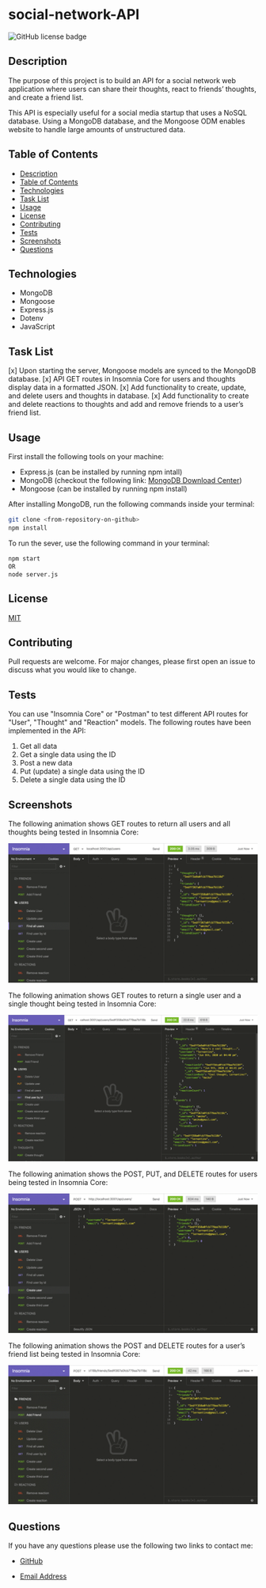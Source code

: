 # social-network-API

![GitHub license badge](https://img.shields.io/badge/license-MIT-blue.svg)

## Description

The purpose of this project is to build an API for a social network web application where users can share their thoughts, react to friends’ thoughts, and create a friend list.

This API is especially useful for a social media startup that uses a NoSQL database. Using a MongoDB database, and the Mongoose ODM enables website to handle large amounts of unstructured data.


## Table of Contents

* [Description](#description)
* [Table of Contents](#table-of-contents)
* [Technologies](#technologies)
* [Task List](#task-list)
* [Usage](#usage)
* [License](#license)
* [Contributing](#contributing)
* [Tests](#tests)
* [Screenshots](#screenshots)
* [Questions](#questions)

## Technologies

* MongoDB
* Mongoose
* Express.js
* Dotenv
* JavaScript

## Task List

[x] Upon starting the server, Mongoose models are synced to the MongoDB database.
[x] API GET routes in Insomnia Core for users and thoughts display data in a formatted JSON.
[x] Add functionality to create, update, and delete users and thoughts in database.
[x] Add functionality to create and delete reactions to thoughts and add and remove friends to a user’s friend list.

## Usage

First install the following tools on your machine:

* Express.js (can be installed by running npm intall)
* MongoDB (checkout the following link: [MongoDB Download Center](https://www.mongodb.com/try/download/community))
* Mongoose (can be installed by running npm install)

 After installing MongoDB, run the following commands inside your terminal:

```bash
git clone <from-repository-on-github>
npm install
```
To run the sever, use the following command in your terminal:

```
npm start
OR
node server.js
```

## License

[MIT](https://choosealicense.com/licenses/mit/)

## Contributing

Pull requests are welcome. For major changes, please first open an issue to discuss what you would like to change.

## Tests

You can use "Insomnia Core" or "Postman" to test different API routes for "User", "Thought" and "Reaction" models. The following routes have been implemented in the API:
1. Get all data
2. Get a single data using the ID
2. Post a new data
3. Put (update) a single data using the ID
4. Delete a single data using the ID


## Screenshots

The following animation shows GET routes to return all users and all thoughts being tested in Insomnia Core:


![alt=GET-all-users-thoughts](./utils/images/demo-01.gif)


The following animation shows GET routes to return a single user and a single thought being tested in Insomnia Core:


![alt=GET-single-user-thought](./utils/images/demo-02.gif)


The following animation shows the POST, PUT, and DELETE routes for users being tested in Insomnia Core:


![alt=post-put-delete-users](./utils/images/demo-03.gif)

The following animation shows the POST and DELETE routes for a user’s friend list being tested in Insomnia Core:

![alt=post-put-delete-friends](./utils/images/demo-04.gif)

## Questions

If you have any questions please use the following two links to contact me:

* [GitHub](https://github.com/sshahram)

* [Email Address](mailto:shirin.shahram23@gmail.com)